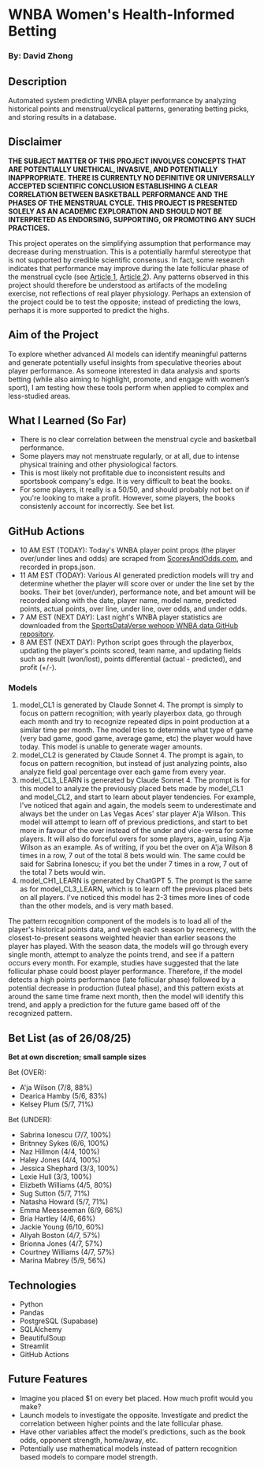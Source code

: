 # WNBA Women's Health-Informed Betting
### By: David Zhong

## Description
Automated system predicting WNBA player performance by analyzing historical points and menstrual/cyclical patterns, generating betting picks, and storing results in a database.

## Disclaimer
**THE SUBJECT MATTER OF THIS PROJECT INVOLVES CONCEPTS THAT ARE POTENTIALLY UNETHICAL, INVASIVE, AND POTENTIALLY INAPPROPRIATE.**
**THERE IS CURRENTLY NO DEFINITIVE OR UNIVERSALLY ACCEPTED SCIENTIFIC CONCLUSION ESTABLISHING A CLEAR CORRELATION BETWEEN BASKETBALL PERFORMANCE AND THE PHASES OF THE MENSTRUAL CYCLE.**
**THIS PROJECT IS PRESENTED SOLELY AS AN ACADEMIC EXPLORATION AND SHOULD NOT BE INTERPRETED AS ENDORSING, SUPPORTING, OR PROMOTING ANY SUCH PRACTICES.**

This project operates on the simplifying assumption that performance may decrease during menstruation. This is a potentially harmful stereotype that is not supported by credible scientific consensus. In fact, some research indicates that performance may improve during the late follicular phase of the menstrual cycle (see [Article 1](https://pubmed.ncbi.nlm.nih.gov/38059487/), [Article 2](https://pmc.ncbi.nlm.nih.gov/articles/PMC10047984/)). Any patterns observed in this project should therefore be understood as artifacts of the modeling exercise, not reflections of real player physiology. Perhaps an extension of the project could be to test the opposite; instead of predicting the lows, perhaps it is more supported to predict the highs.

## Aim of the Project
To explore whether advanced AI models can identify meaningful patterns and generate potentially useful insights from speculative theories about player performance. As someone interested in data analysis and sports betting (while also aiming to highlight, promote, and engage with women’s sport), I am testing how these tools perform when applied to complex and less-studied areas.

## What I Learned (So Far)
- There is no clear correlation between the menstrual cycle and basketball performance.
- Some players may not menstruate regularly, or at all, due to intense physical training and other physiological factors.
- This is most likely not profitable due to inconsistent results and sportsbook company's edge. It is very difficult to beat the books.
- For some players, it really is a 50/50, and should probably not bet on if you're looking to make a profit. However, some players, the books consistenly account for incorrectly. See bet list.

## GitHub Actions
- 10 AM EST (TODAY): Today's WNBA player point props (the player over/under lines and odds) are scraped from [ScoresAndOdds.com](https://www.scoresandodds.com/wnba/props), and recorded in props.json.
- 11 AM EST (TODAY): Various AI generated prediction models will try and determine whether the player will score over or under the line set by the books. Their bet (over/under), performance note, and bet amount will be recorded along with the date, player name, model name, predicted points, actual points, over line, under line, over odds, and under odds.
- 7 AM EST (NEXT DAY): Last night's WNBA player statistics are downloaded from the [SportsDataVerse wehoop WNBA data GitHub repository](https://github.com/sportsdataverse/wehoop-wnba-data).
- 8 AM EST (NEXT DAY): Python script goes through the playerbox, updating the player's points scored, team name, and updating fields such as result (won/lost), points differential (actual - predicted), and profit (+/-).


### Models
1. model_CL1 is generated by Claude Sonnet 4. The prompt is simply to focus on pattern recognition; with yearly playerbox data, go through each month and try to recognize repeated dips in point production at a similar time per month. The model tries to determine what type of game (very bad game, good game, average game, etc) the player would have today. This model is unable to generate wager amounts.
2. model_CL2 is generated by Claude Sonnet 4. The prompt is again, to focus on pattern recognition, but instead of just analyzing points, also analyze field goal percentage over each game from every year.
3. model_CL3_LEARN is generated by Claude Sonnet 4. The prompt is for this model to analyze the previously placed bets made by model_CL1 and model_CL2, and start to learn about player tendencies. For example, I've noticed that again and again, the models seem to underestimate and always bet the under on Las Vegas Aces' star player A'ja Wilson. This model will attempt to learn off of previous predictions, and start to bet more in favour of the over instead of the under and vice-versa for some players. It will also do forceful overs for some players, again, using A'ja Wilson as an example. As of writing, if you bet the over on A'ja Wilson 8 times in a row, 7 out of the total 8 bets would win. The same could be said for Sabrina Ionescu; if you bet the under 7 times in a row, 7 out of the total 7 bets would win.
4. model_CH1_LEARN is generated by ChatGPT 5. The prompt is the same as for model_CL3_LEARN, which is to learn off the previous placed bets on all players. I've noticed this model has 2-3 times more lines of code than the other models, and is very math based.

The pattern recognition component of the models is to load all of the player's historical points data, and weigh each season by recenecy, with the closest-to-present seasons weighted heavier than earlier seasons the player has played. With the season data, the models will go through every single month, attempt to analyze the points trend, and see if a pattern occurs every month. For example, studies have suggested that the late follicular phase could boost player performance. Therefore, if the model detects a high points performance (late follicular phase) followed by a potential decrease in production (luteal phase), and this pattern exists at around the same time frame next month, then the model will identify this trend, and apply a prediction for the future game based off of the recognized pattern.


## Bet List (as of 26/08/25)
**Bet at own discretion; small sample sizes**

Bet (OVER):
- A'ja Wilson (7/8, 88%)
- Dearica Hamby (5/6, 83%)
- Kelsey Plum (5/7, 71%)


Bet (UNDER):
- Sabrina Ionescu (7/7, 100%)
- Britnney Sykes (6/6, 100%)
- Naz Hillmon (4/4, 100%)
- Haley Jones (4/4, 100%)
- Jessica Shephard (3/3, 100%)
- Lexie Hull (3/3, 100%)
- Elizbeth Williams (4/5, 80%)
- Sug Sutton (5/7, 71%)
- Natasha Howard (5/7, 71%)
- Emma Meesseeman (6/9, 66%)
- Bria Hartley (4/6, 66%)
- Jackie Young (6/10, 60%)
- Aliyah Boston (4/7, 57%)
- Brionna Jones (4/7, 57%)
- Courtney Williams (4/7, 57%)
- Marina Mabrey (5/9, 56%)



## Technologies
- Python
- Pandas
- PostgreSQL (Supabase)
- SQLAlchemy
- BeautifulSoup
- Streamlit
- GitHub Actions

## Future Features
- Imagine you placed $1 on every bet placed. How much profit would you make?
- Launch models to investigate the opposite. Investigate and predict the correlation between higher points and the late follicular phase.
- Have other variables affect the model's predictions, such as the book odds, opponent strength, home/away, etc.
- Potentially use mathematical models instead of pattern recognition based models to compare model strength.
